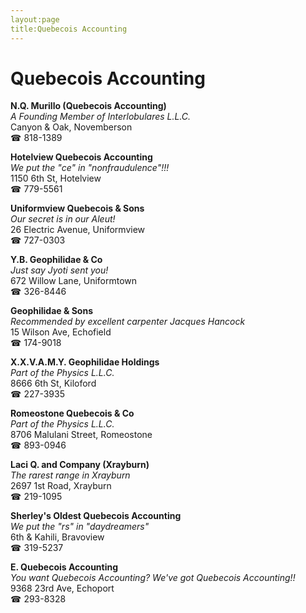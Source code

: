 ```yaml
---
layout:page
title:Quebecois Accounting
---
```

# Quebecois Accounting

**N.Q. Murillo (Quebecois Accounting)**  
_A Founding Member of Interlobulares L.L.C._  
Canyon & Oak, Novemberson  
☎ 818-1389



**Hotelview Quebecois Accounting**  
_We put the "ce" in "nonfraudulence"!!!_  
1150 6th St, Hotelview  
☎ 779-5561



**Uniformview Quebecois & Sons**  
_Our secret is in our Aleut!_  
26 Electric Avenue, Uniformview  
☎ 727-0303



**Y.B. Geophilidae & Co**  
_Just say Jyoti sent you!_  
672 Willow Lane, Uniformtown  
☎ 326-8446



**Geophilidae & Sons**  
_Recommended by excellent carpenter Jacques Hancock_  
15 Wilson Ave, Echofield  
☎ 174-9018



**X.X.V.A.M.Y. Geophilidae Holdings**  
_Part of the Physics L.L.C._  
8666 6th St, Kiloford  
☎ 227-3935



**Romeostone Quebecois & Co**  
_Part of the Physics L.L.C._  
8706 Malulani Street, Romeostone  
☎ 893-0946



**Laci Q. and Company (Xrayburn)**  
_The rarest range in Xrayburn_  
2697 1st Road, Xrayburn  
☎ 219-1095



**Sherley's Oldest Quebecois Accounting**  
_We put the "rs" in "daydreamers"_  
6th & Kahili, Bravoview  
☎ 319-5237



**E. Quebecois Accounting**  
_You want Quebecois Accounting? We've got Quebecois Accounting!!_  
9368 23rd Ave, Echoport  
☎ 293-8328




